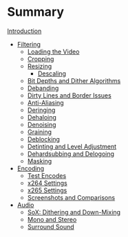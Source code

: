 # Summary

[Introduction]()
- [Filtering]()
    - [Loading the Video]()
    - [Cropping]()
    - [Resizing]()
        - [Descaling]()
    - [Bit Depths and Dither Algorithms]()
    - [Debanding]()
    - [Dirty Lines and Border Issues]()
    - [Anti-Aliasing]()
    - [Deringing]()
    - [Dehaloing]()
    - [Denoising]()
    - [Graining]()
    - [Deblocking]()
    - [Detinting and Level Adjustment]()
    - [Dehardsubbing and Delogoing]()
    - [Masking]()
- [Encoding]()
    - [Test Encodes]()
    - [x264 Settings]()
    - [x265 Settings]()
    - [Screenshots and Comparisons]()
- [Audio]()
    - [SoX: Dithering and Down-Mixing]()
    - [Mono and Stereo]()
    - [Surround Sound]()

